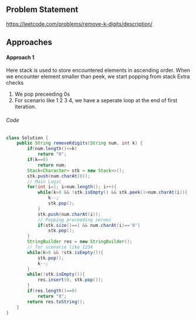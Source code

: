 ## Problem Statement
https://leetcode.com/problems/remove-k-digits/description/

## Approaches
#### Approach 1
Here stack is used to store encountered elements in ascending order.
When we encounter element smaller than peek, we start popping from stack
Extra checks
1) We pop preceeding 0s
2) For scenario like 1 2 3 4, we have a seperate loop at the end of first iteration.

###### Code
```java
class Solution {
    public String removeKdigits(String num, int k) {
        if(num.length()<=k)
            return "0";
        if(k==0)
            return num;
        Stack<Character> stk = new Stack<>();
        stk.push(num.charAt(0));
        // Main Logic
        for(int i=1; i<num.length(); i++){
            while(k>0 && !stk.isEmpty() && stk.peek()>num.charAt(i)){
                k--;
                stk.pop();
            }
            stk.push(num.charAt(i));
            // Popping preceeding zeroes
            if(stk.size()==1 && num.charAt(i)=='0')
                stk.pop();
        }
        StringBuilder res = new StringBuilder();
        // for scenario like 1234
        while(k>0 && !stk.isEmpty()){
            stk.pop();
            k--;
        }
        while(!stk.isEmpty()){
            res.insert(0, stk.pop());
        }
        if(res.length()==0)
            return "0";
        return res.toString();
    }
}
```